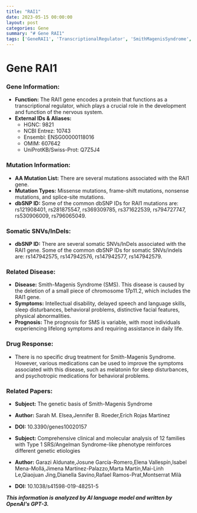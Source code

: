 ```yaml
---
title: "RAI1"
date: 2023-05-15 00:00:00
layout: post
categories: Gene
summary: "# Gene RAI1"
tags: ['GeneRAI1', 'TranscriptionalRegulator', 'SmithMagenisSyndrome', 'IntellectualDisability', 'SleepDisturbances', 'BehavioralProblems', 'Melatonin', 'PsychotropicMedications']
---
```


# Gene RAI1

### Gene Information:
- **Function:** The RAI1 gene encodes a protein that functions as a transcriptional regulator, which plays a crucial role in the development and function of the nervous system.
- **External IDs & Aliases:**
    - HGNC: 9821
    - NCBI Entrez: 10743
    - Ensembl: ENSG00000118016
    - OMIM: 607642
    - UniProtKB/Swiss-Prot: Q7Z5J4

### Mutation Information:
- **AA Mutation List:** There are several mutations associated with the RAI1 gene.
- **Mutation Types:** Missense mutations, frame-shift mutations, nonsense mutations, and splice-site mutations.
- **dbSNP ID:** Some of the common dbSNP IDs for RAI1 mutations are: rs121908401, rs281875547, rs369309785, rs371622539, rs794727747, rs530906009, rs796065049.

### Somatic SNVs/InDels:
- **dbSNP ID:** There are several somatic SNVs/InDels associated with the RAI1 gene. Some of the common dbSNP IDs for somatic SNVs/indels are: rs147942575, rs147942576, rs147942577, rs147942579.

### Related Disease:
- **Disease:** Smith-Magenis Syndrome (SMS). This disease is caused by the deletion of a small piece of chromosome 17p11.2, which includes the RAI1 gene.
- **Symptoms:** Intellectual disability, delayed speech and language skills, sleep disturbances, behavioral problems, distinctive facial features, physical abnormalities.
- **Prognosis:** The prognosis for SMS is variable, with most individuals experiencing lifelong symptoms and requiring assistance in daily life.

### Drug Response:
- There is no specific drug treatment for Smith-Magenis Syndrome. However, various medications can be used to improve the symptoms associated with this disease, such as melatonin for sleep disturbances, and psychotropic medications for behavioral problems.

### Related Papers:
- **Subject:** The genetic basis of Smith-Magenis Syndrome
- **Author:** Sarah M. Elsea,Jennifer B.  Roeder,Erich Rojas Martinez
- **DOI:** 10.3390/genes10020157

- **Subject:** Comprehensive clinical and molecular analysis of 12 families with Type 1 SRS/Angelman Syndrome-like phenotype reinforces different genetic etiologies
- **Author:** Garazi Aldunate,Josune García-Romero,Elena Vallespín,Isabel Mena-Mollá,Jimena Martínez-Palazzo,Marta Martín,Mai-Linh Le,Qiaojuan Jing,Dianella Savino,Rafael Ramos-Prat,Montserrat Milà
- **DOI:** 10.1038/s41598-019-48251-5

**_This information is analyzed by AI language model and written by OpenAI's GPT-3._**